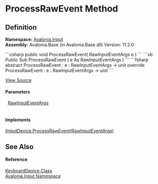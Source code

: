 # ProcessRawEvent Method




## Definition
**Namespace:** <a href="N_Avalonia_Input">Avalonia.Input</a>  
**Assembly:** Avalonia.Base (in Avalonia.Base.dll) Version: 11.2.0

<Tabs groupId="api-code-preview">
<TabItem value="csharp" label="C#">
```csharp
public void ProcessRawEvent(
	RawInputEventArgs e
)
```
</TabItem>
<TabItem value="vb" label="VB">
```vb
Public Sub ProcessRawEvent ( 
	e As RawInputEventArgs
)
```
</TabItem>
<TabItem value="fsharp" label="F#">
```fsharp
abstract ProcessRawEvent : 
        e : RawInputEventArgs -> unit 
override ProcessRawEvent : 
        e : RawInputEventArgs -> unit 
```
</TabItem>
</Tabs>



<a href="https://github.com/AvaloniaUI/Avalonia/tree/master/src/Avalonia.Base/Input/KeyboardDevice.cs#L176" title="View the source code">View Source</a>



#### Parameters
<dl><dt>  <a href="T_Avalonia_Input_Raw_RawInputEventArgs">RawInputEventArgs</a></dt><dd> </dd></dl>

#### Implements
<a href="M_Avalonia_Input_IInputDevice_ProcessRawEvent">IInputDevice.ProcessRawEvent(RawInputEventArgs)</a>  


## See Also


#### Reference
<a href="T_Avalonia_Input_KeyboardDevice">KeyboardDevice Class</a>  
<a href="N_Avalonia_Input">Avalonia.Input Namespace</a>  
